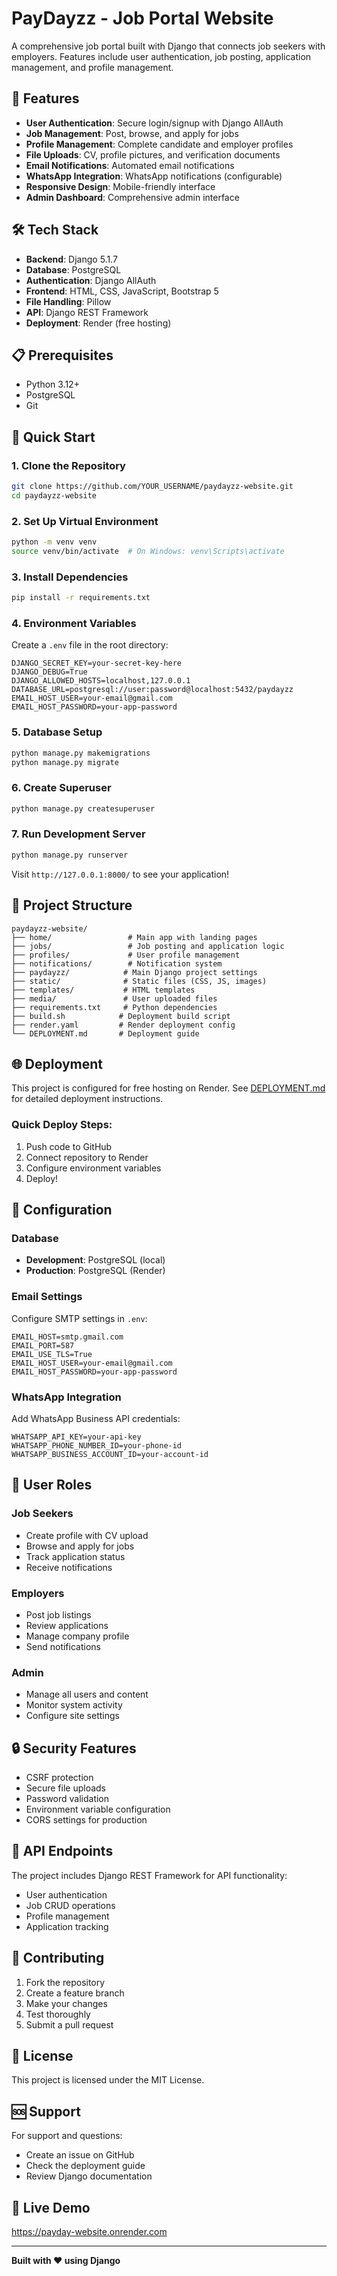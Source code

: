 # PayDayzz - Job Portal Website

A comprehensive job portal built with Django that connects job seekers with employers. Features include user authentication, job posting, application management, and profile management.

## 🚀 Features

- **User Authentication**: Secure login/signup with Django AllAuth
- **Job Management**: Post, browse, and apply for jobs
- **Profile Management**: Complete candidate and employer profiles
- **File Uploads**: CV, profile pictures, and verification documents
- **Email Notifications**: Automated email notifications
- **WhatsApp Integration**: WhatsApp notifications (configurable)
- **Responsive Design**: Mobile-friendly interface
- **Admin Dashboard**: Comprehensive admin interface

## 🛠️ Tech Stack

- **Backend**: Django 5.1.7
- **Database**: PostgreSQL
- **Authentication**: Django AllAuth
- **Frontend**: HTML, CSS, JavaScript, Bootstrap 5
- **File Handling**: Pillow
- **API**: Django REST Framework
- **Deployment**: Render (free hosting)

## 📋 Prerequisites

- Python 3.12+
- PostgreSQL
- Git

## 🚀 Quick Start

### 1. Clone the Repository
```bash
git clone https://github.com/YOUR_USERNAME/paydayzz-website.git
cd paydayzz-website
```

### 2. Set Up Virtual Environment
```bash
python -m venv venv
source venv/bin/activate  # On Windows: venv\Scripts\activate
```

### 3. Install Dependencies
```bash
pip install -r requirements.txt
```

### 4. Environment Variables
Create a `.env` file in the root directory:
```env
DJANGO_SECRET_KEY=your-secret-key-here
DJANGO_DEBUG=True
DJANGO_ALLOWED_HOSTS=localhost,127.0.0.1
DATABASE_URL=postgresql://user:password@localhost:5432/paydayzz
EMAIL_HOST_USER=your-email@gmail.com
EMAIL_HOST_PASSWORD=your-app-password
```

### 5. Database Setup
```bash
python manage.py makemigrations
python manage.py migrate
```

### 6. Create Superuser
```bash
python manage.py createsuperuser
```

### 7. Run Development Server
```bash
python manage.py runserver
```

Visit `http://127.0.0.1:8000/` to see your application!

## 📁 Project Structure

```
paydayzz-website/
├── home/                 # Main app with landing pages
├── jobs/                 # Job posting and application logic
├── profiles/             # User profile management
├── notifications/        # Notification system
├── paydayzz/            # Main Django project settings
├── static/              # Static files (CSS, JS, images)
├── templates/           # HTML templates
├── media/               # User uploaded files
├── requirements.txt     # Python dependencies
├── build.sh            # Deployment build script
├── render.yaml         # Render deployment config
└── DEPLOYMENT.md       # Deployment guide
```

## 🌐 Deployment

This project is configured for free hosting on Render. See [DEPLOYMENT.md](DEPLOYMENT.md) for detailed deployment instructions.

### Quick Deploy Steps:
1. Push code to GitHub
2. Connect repository to Render
3. Configure environment variables
4. Deploy!

## 🔧 Configuration

### Database
- **Development**: PostgreSQL (local)
- **Production**: PostgreSQL (Render)

### Email Settings
Configure SMTP settings in `.env`:
```env
EMAIL_HOST=smtp.gmail.com
EMAIL_PORT=587
EMAIL_USE_TLS=True
EMAIL_HOST_USER=your-email@gmail.com
EMAIL_HOST_PASSWORD=your-app-password
```

### WhatsApp Integration
Add WhatsApp Business API credentials:
```env
WHATSAPP_API_KEY=your-api-key
WHATSAPP_PHONE_NUMBER_ID=your-phone-id
WHATSAPP_BUSINESS_ACCOUNT_ID=your-account-id
```

## 👥 User Roles

### Job Seekers
- Create profile with CV upload
- Browse and apply for jobs
- Track application status
- Receive notifications

### Employers
- Post job listings
- Review applications
- Manage company profile
- Send notifications

### Admin
- Manage all users and content
- Monitor system activity
- Configure site settings

## 🔒 Security Features

- CSRF protection
- Secure file uploads
- Password validation
- Environment variable configuration
- CORS settings for production

## 📱 API Endpoints

The project includes Django REST Framework for API functionality:
- User authentication
- Job CRUD operations
- Profile management
- Application tracking

## 🤝 Contributing

1. Fork the repository
2. Create a feature branch
3. Make your changes
4. Test thoroughly
5. Submit a pull request

## 📄 License

This project is licensed under the MIT License.

## 🆘 Support

For support and questions:
- Create an issue on GitHub
- Check the deployment guide
- Review Django documentation

## 🚀 Live Demo

https://payday-website.onrender.com

---

**Built with ❤️ using Django** 
